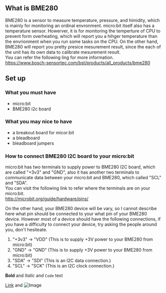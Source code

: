 
## What is BME280
BME280 is a sensor to measure temperature, pressure, and himidity, which is mainly for monitoring an ordinal envronment.
micro:bit itself also has a temperature sensor. Howerver, it is for monitoring the temperture of CPU to prevent form overheating, which will report you a hihger temperature than the envrionment when you run some tasks on the CPU. On the other hand, BME280 will report you pretty presice mesurement result, since the each of the unit has its own data to calibrate mesurement result.  
You can refer the following ling for more information.  
https://www.bosch-sensortec.com/bst/products/all_products/bme280  

## Set up
### What you must have
- micro:bit
- BME280 i2c board

### What you may nice to have
- a breakout board for micor:bit
- a bleadboard
- bleadboard jumpers

### How to connect BME280 I2C board to your micro:bit
micro:bit has two terminals to supply power to BME280 I2C board, which are called "+3v3" and "GND", also it has another two terminals to communicate data between your micro:bit and BME280, which called "SCL" and "SDA".  
You can visit the following link to refer where the terminals are on your micro:bit.  
http://microbit.org/guide/hardware/pins/  
  
On the other hand, your BME280 device will be vary, so I cannot describe here what pin should be connected to your what pin of your BME280 device. However most of a device should have the following connections, if you have a difficulty to connect your device, try asking the people around you, don't hesiteate.

1. "+3v3" -> "VDD" (This is to supply +3V power to your BME280 from micro:bit)
2. "GND" -> "GND" (This is to supply +3V power to your BME280 from micro:bit)
3. "SDA" -> "SDI" (This is an I2C data connection.)
4. "SCL" -> "SCK" (This is an I2C clock connection.)

**Bold** and _Italic_ and `Code` text

[Link](url) and ![Image](src)
